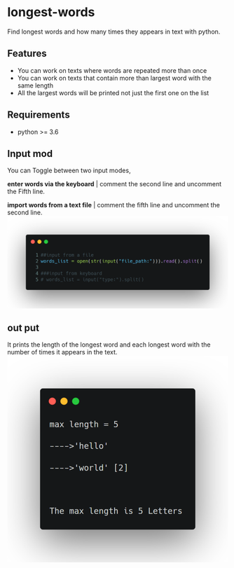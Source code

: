 # longest-words
Find longest words and how many times they appears in text with python.
## Features
* You can work on texts where words are repeated more than once
* You can work on texts that contain more than largest word with the same length
* All the largest words will be printed not just the first one on the list
## Requirements
* python >= 3.6
## Input mod
You can Toggle between two input modes,

**enter words via the keyboard** | comment the second line and uncomment the Fifth line.

**import words from a text file** | comment the fifth line and uncomment the second line.
![alt text](https://github.com/ZER0-X/longest-words/blob/master/Toggle%20mod.png "first 5 lines")
## out put
It prints the length of the longest word and each longest word with the number of times it appears in the text.
![alt text](https://github.com/ZER0-X/longest-words/blob/master/output.png "output example")
